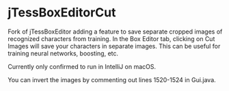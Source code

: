 # jTessBoxEditorCut
Fork of jTessBoxEditor adding a feature to save separate cropped images of recognized characters from training.
In the Box Editor tab, clicking on Cut Images will save your characters in separate images. This can be useful for training neural networks, boosting, etc.

Currently only confirmed to run in IntelliJ on macOS.

You can invert the images by commenting out lines 1520-1524 in Gui.java.
